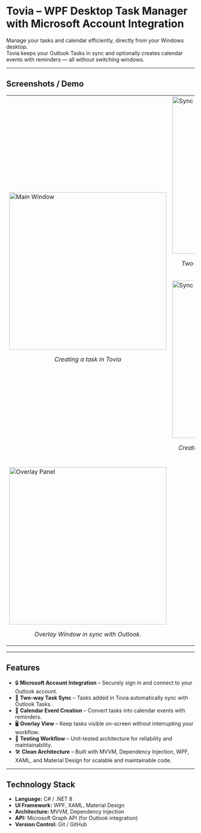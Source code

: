 # Tovia – WPF Desktop Task Manager with Microsoft Account Integration

Manage your tasks and calendar efficiently, directly from your Windows desktop.  
Tovia keeps your Outlook Tasks in sync and optionally creates calendar events with reminders — all without switching windows.

---
## Screenshots / Demo
<table>
  <tr>
    <td>
      <!-- Right column: overlay GIF -->
      <img src="https://github.com/user-attachments/assets/db261900-f8bd-4418-9c9d-4f6fe45395c4" alt="Main Window" width="420" />
      <p align="center"><i>Creating a task in Tovia</i></p>
    </td>
    <td valign="top">
      <!-- Left column: stacked GIFs -->
      <img src="https://github.com/user-attachments/assets/ee8c4c0c-65e5-4825-b539-52125e3277a4" alt="Sync Task Creation" width="420" style="display:block; margin-bottom:10px;" />
      <p align="center"><i>Two-way sync: tasks appear instantly in Outlook Tasks.</i></p>
      <img src="https://github.com/user-attachments/assets/c11e4a81-0058-4450-9675-c28061b67860" alt="Sync Event Creation" width="420" style="display:block;" />
      <p align="center"><i>Create Outlook Calendar events directly from Tovia tasks.</i></p>
    </td>
  </tr>
  <tr>
    <td>
      <img src="https://github.com/user-attachments/assets/2624023a-8835-4f6a-baa0-b594a710ef46" alt="Overlay Panel" width="420"/>
      <p align="center"><i>Overlay Window in sync with Outlook.</i></p>
    </td>
  </tr>
</table>

---

## Features

- 🔒 **Microsoft Account Integration** – Securely sign in and connect to your Outlook account.  
- 🔄 **Two-way Task Sync** – Tasks added in Tovia automatically sync with Outlook Tasks.  
- 📅 **Calendar Event Creation** – Convert tasks into calendar events with reminders.  
- 🖥️ **Overlay View** – Keep tasks visible on-screen without interrupting your workflow.  
- 🧪 **Testing Workflow** – Unit-tested architecture for reliability and maintainability.  
- 🛠️ **Clean Architecture** – Built with MVVM, Dependency Injection, WPF, XAML, and Material Design for scalable and maintainable code.

---

## Technology Stack

- **Language:** C# / .NET 8  
- **UI Framework:** WPF, XAML, Material Design  
- **Architecture:** MVVM, Dependency Injection  
- **API:** Microsoft Graph API (for Outlook integration)  
- **Version Control:** Git / GitHub
